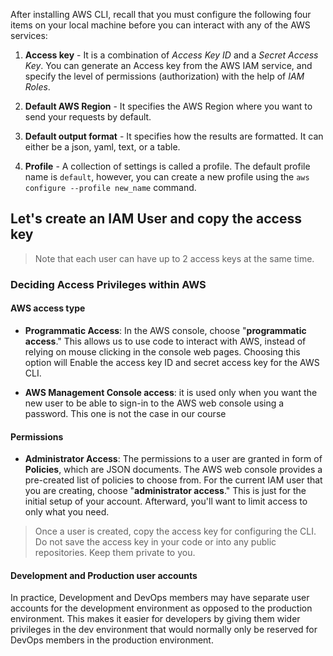 After installing AWS CLI, recall that you must configure the following four items on your local machine before you can interact with any of the AWS services:

1. **Access key** - It is a combination of _Access Key ID_ and a _Secret Access Key_. You can generate an Access key from the AWS IAM service, and specify the level of permissions (authorization) with the help of _IAM Roles_.

1. **Default AWS Region** - It specifies the AWS Region where you want to send your requests by default.

1. **Default output format** - It specifies how the results are formatted. It can either be a json, yaml, text, or a table.

1. **Profile** - A collection of settings is called a profile. The default profile name is `default`, however, you can create a new profile using the `aws configure --profile new_name` command.

## Let's create an IAM User and copy the access key

> Note that each user can have up to 2 access keys at the same time.

### Deciding Access Privileges within AWS

#### AWS access type

* **Programmatic Access**: In the AWS console, choose "**programmatic access**." This allows us to use code to interact with AWS, instead of relying on mouse clicking in the console web pages. Choosing this option will Enable the access key ID and secret access key for the AWS CLI.

* **AWS Management Console access**: it is used only when you want the new user to be able to sign-in to the AWS web console using a password. This one is not the case in our course

#### Permissions

* **Administrator Access**: The permissions to a user are granted in form of **Policies**, which are JSON documents. The AWS web console provides a pre-created list of policies to choose from. For the current IAM user that you are creating, choose "**administrator access**." This is just for the initial setup of your account. Afterward, you'll want to limit access to only what you need.
> 
> Once a user is created, copy the access key for configuring the CLI. Do not save the access key in your code or into any public repositories. Keep them private to you.

#### Development and Production user accounts

In practice, Development and DevOps members may have separate user accounts for the development environment as opposed to the production environment. This makes it easier for developers by giving them wider privileges in the dev environment that would normally only be reserved for DevOps members in the production environment.